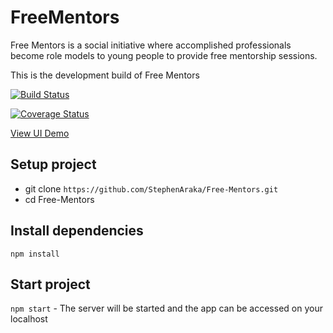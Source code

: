 # FreeMentors

Free Mentors is a social initiative where accomplished professionals become role models to young people to provide free mentorship sessions.

This is the development build of Free Mentors

[![Build Status](https://travis-ci.org/StephenAraka/Free-Mentors.svg?branch=develop)](https://travis-ci.org/StephenAraka/Free-Mentors)

[![Coverage Status](https://coveralls.io/repos/github/StephenAraka/Free-Mentors/badge.svg?branch=develop)](https://coveralls.io/github/StephenAraka/Free-Mentors?branch=develop)


[View UI Demo](https://stephenaraka.github.io/Free-Mentors)

## Setup project
 - git clone `https://github.com/StephenAraka/Free-Mentors.git`
 - cd Free-Mentors

## Install dependencies
 `npm install`

## Start project
`npm start` - The server will be started and the app can be accessed on your localhost